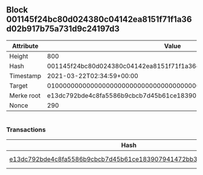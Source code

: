 ## Block 001145f24bc80d024380c04142ea8151f71f1a36d02b917b75a731d9c24197d3

Attribute | Value
--- | ---
Height | 800
Hash | 001145f24bc80d024380c04142ea8151f71f1a36d02b917b75a731d9c24197d3
Timestamp | 2021-03-22T02:34:59+00:00
Target | 0100000000000000000000000000000000000000000000000000000000000000
Merke root | e13dc792bde4c8fa5586b9cbcb7d45b61ce183907941472bb3f2913d9f74d628
Nonce | 290

```

```

### Transactions

Hash | Amount
--- | ---
[e13dc792bde4c8fa5586b9cbcb7d45b61ce183907941472bb3f2913d9f74d628](e13dc792bde4c8fa5586b9cbcb7d45b61ce183907941472bb3f2913d9f74d628.md) | 10.00000000 SKEPTI 
